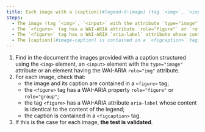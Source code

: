 ```yaml
---
title: Each image with a [caption](#legend-d-image) (tag `<img>`, `<input>` with the `type="image"` attribute or having a WAI-ARIA attribute `role="img"` associated with an adjacent [caption](#image-caption), does it verify, if necessary, these conditions?
steps:
  - The image (tag `<img>`, `<input>` with the attribute `type="image"` or having a WAI-ARIA attribute `role="img"`) and its [caption](# adjacentimage-caption) are contained in a `<figure>` tag.
  - The `<figure>` tag has a WAI-ARIA attribute `role="figure"` or `role="group"`.
  - The `<figure>` tag has a WAI-ARIA `aria-label` attribute whose content is identical to the content of the [caption](#image-caption).
  - The [caption](#image-caption) is contained in a `<figcaption>` tag.
---
```


1. Find in the document the images provided with a caption structured using the `<img>` element, an `<input>` element with the `type="image"` attribute or an element having the WAI-ARIA `role="img"` attribute.
2. For each image, check that:
   - the image and its caption are contained in a `<figure>` tag;
   - the `<figure>` tag has a WAI-ARIA property `role="figure"` or `role="group"`;
   - the tag `<figure>` has a WAI-ARIA attribute `aria-label` whose content is identical to the content of the legend;
   - the caption is contained in a `<figcaption>` tag.
3. If this is the case for each image, **the test is validated**.
